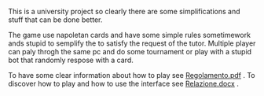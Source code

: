 This is a university project so clearly there are some simplifications and stuff that can be done better.

The game use napoletan cards and have some simple rules sometimework ands stupid to semplify the  to satisfy the request of the tutor.
Multiple player can paly throgh the same pc and do some tournament or play with a stupid bot that randomly respose with a card.

To have some clear information about how to play see [Regolamento.pdf](Documentazione/Regolamento.pdf) .
To discover how to play and how to use the interface see [Relazione.docx](Documentazione/Relazione.docx) .

